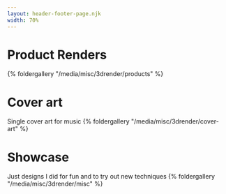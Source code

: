 ```yaml
---
layout: header-footer-page.njk
width: 70%
---
```


# Product Renders
{% foldergallery "/media/misc/3drender/products" %}

# Cover art
Single cover art for music
{% foldergallery "/media/misc/3drender/cover-art" %}

# Showcase
Just designs I did for fun and to try out new techniques
{% foldergallery "/media/misc/3drender/misc" %}